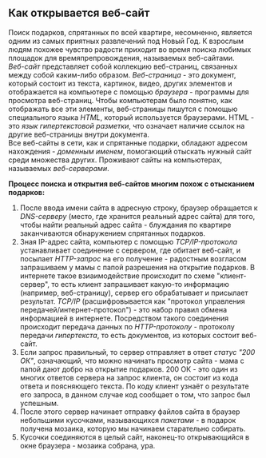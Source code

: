 ## Как открывается веб-сайт

Поиск подарков, спрятанных по всей квартире, несомненно, является одним из самых приятных развлечений под Новый Год. К взрослым людям похожее чувство радости приходит во время поиска любимых площадок для времяпрепровождения, называемых веб-сайтами.  
*Веб-сайт* представляет собой коллекцию веб-страниц, связанных между собой каким-либо образом. *Веб-страница* - это документ, который состоит из текста, картинок, видео, других элементов и отображается на компьютере с помощью *браузера* - программы для просмотра веб-страниц. Чтобы компьютерам было понятно, как отображать все эти элементы, веб-страницы пишутся с помощью специального языка *HTML*, который используется браузерами. HTML - это *язык гипертекстовой разметки*, что означает наличие ссылок на другие веб-страницы внутри документа.  
Все веб-сайты в сети, как и спрятанные подарки, обладают адресом нахождения - *доменным именем*, помогающий отыскать нужный сайт среди множества других. Проживают сайты на компьютерах, называемых *веб-серверами*. 
   
**Процесс поиска и открытия веб-сайтов многим похож с отысканием подарков:**     

1. После ввода имени сайта в адресную строку, браузер обращается к *DNS-серверу* (место, где хранится реальный адрес сайта) для того, чтобы найти реальный адрес сайта - блуждания по квартире заканчиваются обнаружением спрятанных подарков.    
2. Зная IP-адрес сайта, компьютер с помощью *TCP/IP-протокола* устанавливает соединение с сервером, где обитает веб-сайт, и посылает *HTTP-запрос* на его получение - радостным возгласом запрашиваем у мамы с папой разрешения на открытие подарков. В интернете такое взиаимодействие происходит по схеме "клиент-сервер", то есть клиент запрашивает какую-то информацию (например, веб-страницу), сервер его обрабатывает и присылает результат. *TCP/IP* (расшифровывается как "протокол управления передачей/интернет-протокол") - это набор правил обмена информацией в интернете. Посредством такого соединения происходит передача данных по *HTTP-протоколу* - протоколу передачи *гипертекста*, то есть документов, из которых состоит веб-сайт.   
3. Если запрос правильный, то сервер отправляет в ответ *статус "200 ОК"*, означающий, что можно начинать просмотр сайта - мама с папой дают добро на открытие подарков. 200 ОК - это один из многих ответов сервера на запрос клиента, он состоит из кода ответа и поясняющего текста. По коду клиент узнаёт о результате его запроса, в данном случае код сообщает о том, что запрос был успешным.  
4. После этого сервер начинает отправку файлов сайта в браузер небольшими кусочками, называющихся *пакетами* - в подарок получена мозаика, которую мы начинаем старательно собирать.  
5. Кусочки соединяются в целый сайт, наконец-то открывающийся в окне браузера - мозаика собрана, ура.  
